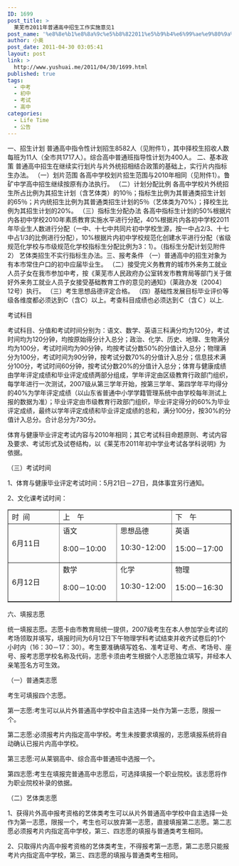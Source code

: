 ```yaml
---
ID: 1699
post_title: >
  莱芜市2011年普通高中招生工作实施意见1
post_name: '%e8%8e%b1%e8%8a%9c%e5%b8%822011%e5%b9%b4%e6%99%ae%e9%80%9a%e9%ab%98%e4%b8%ad%e6%8b%9b%e7%94%9f%e5%b7%a5%e4%bd%9c%e5%ae%9e%e6%96%bd%e6%84%8f%e8%a7%811'
author: 小奥
post_date: 2011-04-30 03:05:41
layout: post
link: >
  http://www.yushuai.me/2011/04/30/1699.html
published: true
tags:
  - 中考
  - 初中
  - 考试
  - 高中
categories:
  - Life Time
  - 公告
---
```

一、招生计划
普通高中指令性计划招生8582人（见附件1），其中择校生招收人数每班为11人（全市共1717人）。综合高中普通班指导性计划为400人。
二、基本政策
普通高中招生在继续实行划片与片外统招相结合政策的基础上，实行片内指标生办法。
（一）划片范围
各高中学校划片招生范围与2010年相同（见附件1）。鲁矿中学高中招生继续按原有办法执行。
（二）计划分配比例
各高中学校片外统招生所占比例为其招生计划（含艺体类）的10％；指标生比例为其普通类招生计划的65％；片内统招生比例为其普通类招生计划的5％（艺体类为70%）；择校生比例为其招生计划的20%。
（三）指标生分配办法
各高中指标生计划的50%根据片内各初中学校2010年素质教育实施水平进行分配，40%根据片内各初中学校2011年毕业生人数进行分配（一中、十七中共同片初中学校生源，按一中占2/3、十七中占1/3的比例进行分配），10%根据片内初中学校规范化创建水平进行分配（省级规范化学校与市级规范化学校指标生分配比例为3：1）。（指标生分配计划见附件2）
艺体类招生不实行指标生办法。<!--more-->三、报考条件
（一）普通高中的招生对象为有本市常住户口的初中应届毕业生。
（二）接受完义务教育的城市外来务工就业人员子女在我市参加中考，按《莱芜市人民政府办公室转发市教育局等部门关于做好外来务工就业人员子女接受基础教育工作的意见的通知》（莱政办发〔2004〕12号）执行。
（三）考生思想品德评定合格。
（四）基础性发展目标毕业评价等级各维度都必须达到C（含C）以上。考查科目成绩也必须达到Ｃ（含Ｃ）以上.

考试科目

考试科目、分值和考试时间分别为：语文、数学、英语三科满分均为120分，考试时间均为120分钟，均按原始得分计入总分；政治、化学、历史、地理、生物满分均为100分，考试时间均为90分钟，均按考试分数50%的分值计入总分；物理满分为100分，考试时间为90分钟，按考试分数70%的分值计入总分；信息技术满分100分，考试时间60分钟，按考试分数20%的分值计入总分；体育与健康成绩由学年评定成绩和毕业评定成绩两部分组成，学年评定由区级教育行政部门组织，每学年进行一次测试，2007级从第三学年开始，按第三学年、第四学年平均得分的40%为学年评定成绩（以山东省普通中小学学籍管理系统中由学校每年测试上报的数据为准）；毕业评定由市级教育行政部门组织，毕业评定得分的60%为毕业评定成绩，最终以学年评定成绩和毕业评定成绩的总和，满分100分，按30%的分值计入总分。合计总分为730分。

体育与健康毕业评定考试内容与2010年相同；其它考试科目命题原则、考试内容及要求、考试形式及试卷结构，以《莱芜市2011年初中学业考试各学科说明》为依据。

（三）考试时间

1、体育与健康毕业评定考试时间：5月21日－27日，具体事宜另行通知。

2、文化课考试时间：
<div>
<table border="1" cellspacing="0" cellpadding="0">
<tbody>
<tr>
<td width="152">时  间</td>
<td colspan="2" width="301">上　午</td>
<td width="166">下　午</td>
</tr>
<tr>
<td width="152">6月11日</td>
<td width="159">语文

8:00－10:00</td>
<td width="142" valign="top">思想品德

10:30-12:00</td>
<td width="166">英语

15:00－17:00</td>
</tr>
<tr>
<td width="152">6月12日</td>
<td width="159">数学

8:00－10:00</td>
<td width="142" valign="top">化学

10:30-12:00</td>
<td width="166">物理　

15:00－16:30</td>
</tr>
</tbody>
</table>
</div>
六、填报志愿

统一填报志愿。志愿卡由市教育局统一提供，2007级考生在本人参加学业考试的考场领取并填写，填报时间为6月12日下午物理学科考试结束并收齐试卷后的1个小时内（16：30－17：30）。考生要准确填写姓名、准考证号、考点、考场号、座号、报考志愿学校名称及代码，志愿卡须由考生根据个人志愿独立填写，并经本人亲笔签名方可生效。

（一）普通类志愿

考生可填报四个志愿。

第一志愿:考生可以从片外普通高中学校中自主选择一处作为第一志愿，限报一个。

第二志愿:必须报考片内指定高中学校。考生未按要求填报的，志愿填报系统将自动确认已报片内高中学校。

第三志愿:可从莱钢高中、综合高中普通班中选报一个。

第四志愿:考生在填报完普通高中志愿后，可选择填报一个职业院校。该志愿将作为职业院校补录的依据。

（二）艺体类志愿

1、获得片外高中报考资格的艺体类考生可以从片外普通高中学校中自主选择一处作为第一志愿，限报一个，考生也可以放弃第一志愿，直接填报第二志愿。第二志愿必须报考片内指定高中学校，第三、四志愿的填报与普通类考生相同。

2、只取得片内高中报考资格的艺体类考生，不得报考第一志愿，第二志愿只能报考片内指定高中学校，第三、四志愿的填报与普通类考生相同。